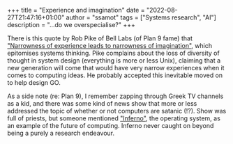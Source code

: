 +++
title = "Experience and imagination"
date = "2022-08-27T21:47:16+01:00"
author = "ssamot"
tags = ["Systems research", "AI"]
description = "...do we overspecialise?"
+++

There is this quote by Rob Pike of Bell Labs (of Plan 9 fame) that ["Narrowness of experience leads to narrowness of imagination"](http://doc.cat-v.org/bell_labs/utah2000/utah2000.pdf), which epitomises systems thinking. Pike complains about the loss of diversity of thought in system design (everything is more or less Unix), claiming that a new generation will come that would have very narrow experiences when it comes to computing ideas. He probably accepted this inevitable moved on to help design GO.

As a side note (re: Plan 9), I remember zapping through Greek TV channels as a kid, and there was some kind of news show that more or less addressed the topic of whether or not computers are satanic (!?). Show was full of priests, but someone mentioned ["Inferno"](https://en.wikipedia.org/wiki/Inferno_(operating_system)), the operating system, as an example of the future of computing. Inferno never caught on beyond being a purely a research endeavour.
